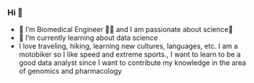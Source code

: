 ### Hi 👋
- 🔭 I’m Biomedical Engineer 👨‍🔧 and I am passionate about science🧬
- 🌱 I’m currently learning about data science
- I love traveling, hiking, learning new cultures, languages, etc. I am a motobiker so I like speed and extreme sports., I want to learn to be a good data analyst since I want to contribute my knowledge in the area of ​​genomics and pharmacology

<!--
**CesarHQCBosque/CesarHQCBosque** is a ✨ _special_ ✨ repository because its `README.md` (this file) appears on your GitHub profile.

Here are some ideas to get you started:

- 🔭 I’m Biomedical Engineer 👨‍🔧 and I am passionate about science🧬
- 🌱 I’m currently learning about data science
- I love traveling, hiking, learning new cultures, languages, etc. I am a biker so I like speed and extreme sports., I want to learn to be a good data analyst since I want to contribute my knowledge in the area of ​​genomics and pharmacology

-->
